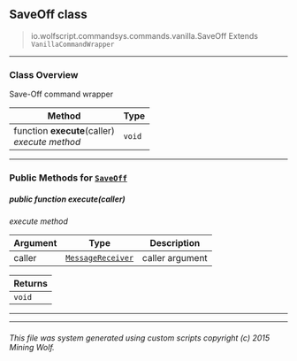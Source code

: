 ## SaveOff __class__

>io.wolfscript.commandsys.commands.vanilla.SaveOff
>Extends `VanillaCommandWrapper`

---

### Class Overview

Save-Off command wrapper

Method | Type   
--- | :--- 
 function __execute__(caller) <br> _execute method_ | `void`



---


### Public Methods for [`SaveOff`](SaveOff.md)

##### <a id='execute'></a>public  function __execute__(caller)

_execute method_

Argument | Type | Description  
--- | --- | --- 
caller | [`MessageReceiver`](../../../chat/MessageReceiver.md) | caller argument

Returns | 
--- | 
`void` |


---
---


###### This file was system generated using custom scripts copyright (c) 2015 Mining Wolf.
	

